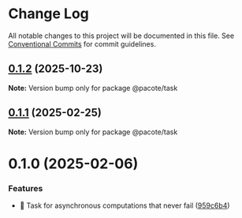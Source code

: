 # Change Log

All notable changes to this project will be documented in this file.
See [Conventional Commits](https://conventionalcommits.org) for commit guidelines.

## [0.1.2](https://github.com/PacoteJS/pacote/compare/@pacote/task@0.1.1...@pacote/task@0.1.2) (2025-10-23)

**Note:** Version bump only for package @pacote/task





## [0.1.1](https://github.com/PacoteJS/pacote/compare/@pacote/task@0.1.0...@pacote/task@0.1.1) (2025-02-25)

**Note:** Version bump only for package @pacote/task

# 0.1.0 (2025-02-06)

### Features

- 🎸 Task for asynchronous computations that never fail ([959c6b4](https://github.com/PacoteJS/pacote/commit/959c6b42b4548773c9bee13f1e63bca8097c1cc5))
